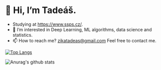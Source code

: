 # 👋 Hi, I’m Tadeáš.
- Studying at https://www.ssps.cz/.
- 👀 I’m interested in Deep Learning, ML algorithms, data science
and statistics.
- 📫 How to reach me? zikatadeas@gmail.com  Feel free to contact me.

<!---
Ztadeas/Ztadeas is a ✨ special ✨ repository because its `README.md` (this file) appears on your GitHub profile.
You can click the Preview link to take a look at your changes.
--->
[![Top Langs](https://github-readme-stats.vercel.app/api/top-langs/?username=Ztadeas)](https://github.com/anuraghazra/github-readme-stats)

![Anurag's github stats](https://github-readme-stats.vercel.app/api?username=Ztadeas)


